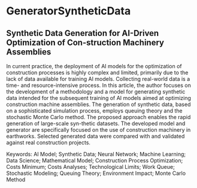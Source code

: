 # GeneratorSyntheticData
## Synthetic Data Generation for AI-Driven Optimization of Con-struction Machinery Assemblies

In current practice, the deployment of AI models for the optimization of construction processes is highly complex and limited, primarily due to the lack of data available for training AI models. Collecting real-world data is a time- and resource-intensive process. In this article, the author focuses on the development of a methodology and a model for generating synthetic data intended for the subsequent training of AI models aimed at optimizing construction machine assemblies. The generation of synthetic data, based on a sophisticated simulation process, employs queuing theory and the stochastic Monte Carlo method. The proposed approach enables the rapid generation of large-scale syn-thetic datasets. The developed model and generator are specifically focused on the use of construction machinery in earthworks. Selected generated data were compared with and validated against real construction projects.

Keywords: AI Model; Synthetic Data; Neural Network; Machine Learning; Data Science; Mathematical Model; Construction Process Optimization; Costs Minimum; Costs Analyses; Technological Limits; Work Queue; Stochastic Modeling; Queuing Theory; Environment Impact; Monte Carlo Method
